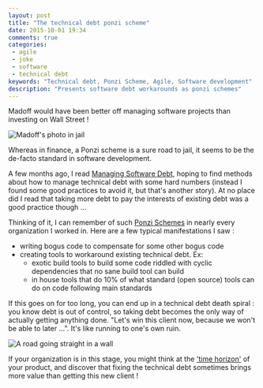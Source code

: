 ```yaml
---
layout: post
title: "The technical debt ponzi scheme"
date: 2015-10-01 19:34
comments: true
categories:
 - agile
 - joke
 - software
 - technical debt
keywords: "Technical debt, Ponzi Scheme, Agile, Software development"
description: "Presents software debt workarounds as ponzi schemes"
---
```

Madoff would have been better off managing software projects than investing on Wall Street !

![Madoff's photo in jail]({{site.url}}/imgs/2015-10-01-the-technical-debt-ponzi-scheme/bernie.jpg)

Whereas in finance, a Ponzi scheme is a sure road to jail, it seems to be the de-facto standard in software development.

A few months ago, I read [Managing Software Debt](http://www.amazon.com/Managing-Software-Debt-Inevitable-Development/dp/0321554132/ref=sr_1_2?tag=pbourgau-20&amp;ie=UTF8&qid=1443728175&sr=8-2&keywords=managing+technical+debt), hoping to find methods about how to manage technical debt with some hard numbers (instead I found some good practices to avoid it, but that's another story). At no place did I read that taking more debt to pay the interests of existing debt was a good practice though ...

Thinking of it, I can remember of such [Ponzi Schemes](https://en.wikipedia.org/wiki/Ponzi_scheme) in nearly every organization I worked in. Here are a few typical manifestations I saw :

- writing bogus code to compensate for some other bogus code
- creating tools to workaround existing technical debt. Ex:
   - exotic build tools to build some code riddled with cyclic dependencies that no sane build tool can build
   - in house tools that do 10% of what standard (open source) tools can do on code following main standards

If this goes on for too long, you can end up in a technical debt death spiral : you know debt is out of control, so taking debt becomes the only way of actually getting anything done. "Let's win this client now, because we won't be able to later ...". It's like running to one's own ruin.

![A road going straight in a wall]({{site.url}}/imgs/2015-10-01-the-technical-debt-ponzi-scheme/road-wall.jpg)

If your organization is in this stage, you might think at the ['time horizon'](/a-plan-for-technical-debt-lean-software-development-part-7/) of your product, and discover that fixing the technical debt sometimes brings more value than getting this new client !
